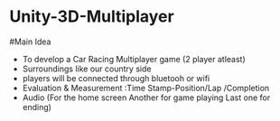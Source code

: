 # Unity-3D-Multiplayer

#Main Idea
- To develop a Car Racing Multiplayer game (2 player atleast)
- Surroundings like our country side
- players will be connected through bluetooh or wifi
- Evaluation & Measurement :Time Stamp-Position/Lap /Completion
- Audio (For the home screen
 Another for game playing
 Last one for ending)


